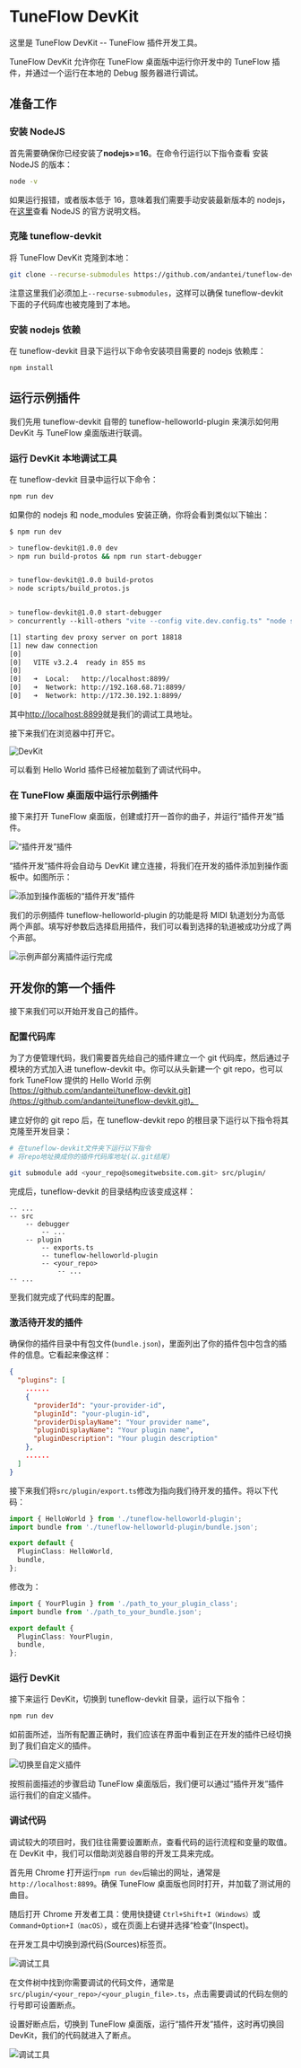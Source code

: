 # TuneFlow DevKit

这里是 TuneFlow DevKit -- TuneFlow 插件开发工具。

TuneFlow DevKit 允许你在 TuneFlow 桌面版中运行你开发中的 TuneFlow 插件，并通过一个运行在本地的 Debug 服务器进行调试。

## 准备工作

### 安装 NodeJS

首先需要确保你已经安装了**nodejs>=16**。在命令行运行以下指令查看 安装 NodeJS 的版本：

```bash
node -v
```

如果运行报错，或者版本低于 16，意味着我们需要手动安装最新版本的 nodejs，在[这里](https://nodejs.org/zh-cn/download/)查看 NodeJS 的官方说明文档。

### 克隆 tuneflow-devkit

将 TuneFlow DevKit 克隆到本地：

```bash
git clone --recurse-submodules https://github.com/andantei/tuneflow-devkit.git
```

注意这里我们必须加上`--recurse-submodules`，这样可以确保 tuneflow-devkit 下面的子代码库也被克隆到了本地。

### 安装 nodejs 依赖

在 tuneflow-devkit 目录下运行以下命令安装项目需要的 nodejs 依赖库：

```bash
npm install
```

## 运行示例插件

我们先用 tuneflow-devkit 自带的 tuneflow-helloworld-plugin 来演示如何用 DevKit 与 TuneFlow 桌面版进行联调。

### 运行 DevKit 本地调试工具

在 tuneflow-devkit 目录中运行以下命令：

```bash
npm run dev
```

如果你的 nodejs 和 node_modules 安装正确，你将会看到类似以下输出：

```bash
$ npm run dev

> tuneflow-devkit@1.0.0 dev
> npm run build-protos && npm run start-debugger


> tuneflow-devkit@1.0.0 build-protos
> node scripts/build_protos.js


> tuneflow-devkit@1.0.0 start-debugger
> concurrently --kill-others "vite --config vite.dev.config.ts" "node src/debugger/dev_proxy.js"

[1] starting dev proxy server on port 18818
[1] new daw connection
[0]
[0]   VITE v3.2.4  ready in 855 ms
[0]
[0]   ➜  Local:   http://localhost:8899/
[0]   ➜  Network: http://192.168.68.71:8899/
[0]   ➜  Network: http://172.30.192.1:8899/
```

其中[http://localhost:8899](http://localhost:8899)就是我们的调试工具地址。

接下来我们在浏览器中打开它。

![DevKit](./public/images/devkit_overview.png)

可以看到 Hello World 插件已经被加载到了调试代码中。

### 在 TuneFlow 桌面版中运行示例插件

接下来打开 TuneFlow 桌面版，创建或打开一首你的曲子，并运行“插件开发”插件。

![“插件开发”插件](./public/images/tuneflow_plugin_dev_plugin.png)

“插件开发”插件将会自动与 DevKit 建立连接，将我们在开发的插件添加到操作面板中。如图所示：

![添加到操作面板的“插件开发”插件](./public/images/plugin_dev_plugin_added.png)

我们的示例插件 tuneflow-helloworld-plugin 的功能是将 MIDI 轨道划分为高低两个声部。填写好参数后选择启用插件，我们可以看到选择的轨道被成功分成了两个声部。

![示例声部分离插件运行完成](./public/images/plugin_dev_plugin_finished.png)

## 开发你的第一个插件

接下来我们可以开始开发自己的插件。

### 配置代码库

为了方便管理代码，我们需要首先给自己的插件建立一个 git 代码库，然后通过子模块的方式加入进 tuneflow-devkit 中。你可以从头新建一个 git repo，也可以 fork TuneFlow 提供的 Hello World 示例 [https://github.com/andantei/tuneflow-devkit.git](https://github.com/andantei/tuneflow-devkit.git)。

建立好你的 git repo 后，在 tuneflow-devkit repo 的根目录下运行以下指令将其克隆至开发目录：

```bash
# 在tuneflow-devkit文件夹下运行以下指令
# 将repo地址换成你的插件代码库地址(以.git结尾)

git submodule add <your_repo@somegitwebsite.com.git> src/plugin/
```

完成后，tuneflow-devkit 的目录结构应该变成这样：

```
-- ...
-- src
    -- debugger
        -- ...
    -- plugin
        -- exports.ts
        -- tuneflow-helloworld-plugin
        -- <your_repo>
            -- ...
-- ...
```

至我们就完成了代码库的配置。

### 激活待开发的插件

确保你的插件目录中有包文件(`bundle.json`)，里面列出了你的插件包中包含的插件的信息。它看起来像这样：

``` json
{
  "plugins": [
    ......
    {
      "providerId": "your-provider-id",
      "pluginId": "your-plugin-id",
      "providerDisplayName": "Your provider name",
      "pluginDisplayName": "Your plugin name",
      "pluginDescription": "Your plugin description"
    },
    ......
  ]
}
```

接下来我们将`src/plugin/export.ts`修改为指向我们待开发的插件。将以下代码：

```typescript
import { HelloWorld } from './tuneflow-helloworld-plugin';
import bundle from './tuneflow-helloworld-plugin/bundle.json';

export default {
  PluginClass: HelloWorld,
  bundle,
};

```

修改为：

```typescript
import { YourPlugin } from './path_to_your_plugin_class';
import bundle from './path_to_your_bundle.json';

export default {
  PluginClass: YourPlugin,
  bundle,
};

```

### 运行 DevKit

接下来运行 DevKit，切换到 tuneflow-devkit 目录，运行以下指令：

```bash
npm run dev
```

如前面所述，当所有配置正确时，我们应该在界面中看到正在开发的插件已经切换到了我们自定义的插件。

![切换至自定义插件](./public/images/switch_to_custom_plugin.png)

按照前面描述的步骤启动 TuneFlow 桌面版后，我们便可以通过“插件开发”插件运行我们的自定义插件。

### 调试代码

调试较大的项目时，我们往往需要设置断点，查看代码的运行流程和变量的取值。在 DevKit 中，我们可以借助浏览器自带的开发工具来完成。

首先用 Chrome 打开运行`npm run dev`后输出的网址，通常是`http://localhost:8899`。确保 TuneFlow 桌面版也同时打开，并加载了测试用的曲目。

随后打开 Chrome 开发者工具：使用快捷键 `Ctrl+Shift+I（Windows）`或 `Command+Option+I（macOS）`，或在页面上右键并选择“检查”(Inspect)。

在开发工具中切换到源代码(Sources)标签页。

![调试工具](./public/images/switch_to_plugin_file.png)

在文件树中找到你需要调试的代码文件，通常是`src/plugin/<your_repo>/<your_plugin_file>.ts`，点击需要调试的代码左侧的行号即可设置断点。

设置好断点后，切换到 TuneFlow 桌面版，运行“插件开发”插件，这时再切换回 DevKit，我们的代码就进入了断点。

![调试工具](./public/images/plugin_debug.png)
